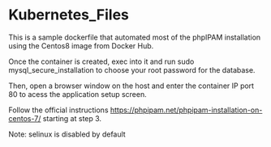 # Kubernetes_Files

This is a sample dockerfile that automated most of the phpIPAM installation using the Centos8 image from Docker Hub.

Once the container is created, exec into it and run sudo mysql_secure_installation to choose your root password for the database. 

Then, open a browser window on the host and enter the container IP port 80 to acess the application setup screen. 

Follow the official instructions https://phpipam.net/phpipam-installation-on-centos-7/ starting at step 3.

Note: selinux is disabled by default